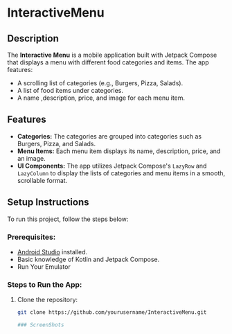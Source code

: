 # InteractiveMenu

## Description
The **Interactive Menu** is a mobile application built with Jetpack Compose that displays a menu with different food categories and items. The app features:
- A scrolling list of categories (e.g., Burgers, Pizza, Salads).
- A list of food items under categories.
- A name ,description, price, and image for each menu item.

## Features
- **Categories:** The categories are grouped into categories such as Burgers, Pizza, and Salads.
- **Menu Items:** Each menu item displays its name, description, price, and an image.
- **UI Components:** The app utilizes Jetpack Compose's `LazyRow` and `LazyColumn` to display the lists of categories and menu items in a smooth, scrollable format.

## Setup Instructions

To run this project, follow the steps below:

### Prerequisites:
- [Android Studio](https://developer.android.com/studio) installed.
- Basic knowledge of Kotlin and Jetpack Compose.
- Run Your Emulator

### Steps to Run the App:
1. Clone the repository:
   ```bash
   git clone https://github.com/yourusername/InteractiveMenu.git

   ### ScreenShots

